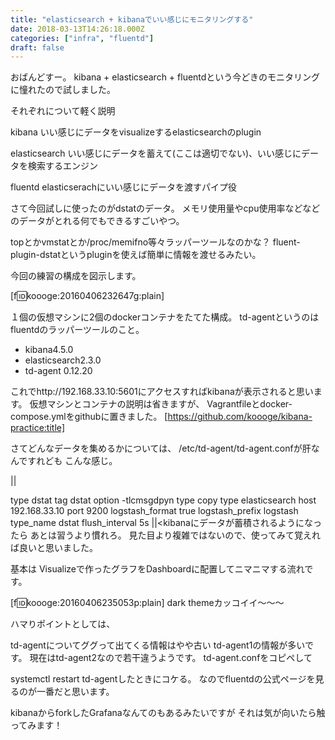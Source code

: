 ```yaml
---
title: "elasticsearch + kibanaでいい感じにモニタリングする"
date: 2018-03-13T14:26:18.000Z
categories: ["infra", "fluentd"]
draft: false
---
```


おばんどすー。
kibana + elasticsearch + fluentdという今どきのモニタリングに憧れたので試しました。

それぞれについて軽く説明

kibana
いい感じにデータをvisualizeするelasticsearchのplugin

elasticsearch
いい感じにデータを蓄えて(ここは適切でない)、いい感じにデータを検索するエンジン

fluentd
elasticserachにいい感じにデータを渡すパイプ役

さて今回試しに使ったのがdstatのデータ。
メモリ使用量やcpu使用率などなどのデータがとれる何でもできるすごいやつ。

topとかvmstatとか/proc/memifno等々ラッパーツールなのかな？
fluent-plugin-dstatというpluginを使えば簡単に情報を渡せるみたい。

今回の練習の構成を図示します。

[f:id:koooge:20160406232647g:plain]

１個の仮想マシンに2個のdockerコンテナをたてた構成。
td-agentというのはfluentdのラッパーツールのこと。

 * kibana4.5.0
 * elasticsearch2.3.0
 * td-agent 0.12.20

これでhttp://192.168.33.10:5601にアクセスすればkibanaが表示されると思います。
仮想マシンとコンテナの説明は省きますが、
Vagrantfileとdocker-compose.ymlをgithubに置きました。
[https://github.com/koooge/kibana-practice:title]

さてどんなデータを集めるかについては、
/etc/td-agent/td-agent.confが肝なんですれども
こんな感じ。

||

type dstat
tag dstat
option -tlcmsgdpyn
type copy
 type elasticsearch
host 192.168.33.10
port 9200
logstash_format true
logstash_prefix logstash
type_name dstat
flush_interval 5s
 ||<kibanaにデータが蓄積されるようになったら
あとは習うより慣れろ。
見た目より複雑ではないので、使ってみて覚えれば良いと思いました。

基本は
Visualizeで作ったグラフをDashboardに配置してニマニマする流れです。

[f:id:koooge:20160406235053p:plain]
dark themeカッコイイ～～～

ハマりポイントとしては、

td-agentについてググって出てくる情報はやや古い
td-agent1の情報が多いです。
現在はtd-agent2なので若干違うようです。
td-agent.confをコピペして

systemctl restart td-agentしたときにコケる。
なのでfluentdの公式ページを見るのが一番だと思います。

kibanaからforkしたGrafanaなんてのもあるみたいですが
それは気が向いたら触ってみます！
